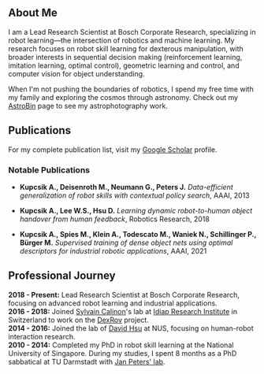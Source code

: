 ## About Me

I am a Lead Research Scientist at Bosch Corporate Research, specializing in robot learning—the intersection of robotics and machine learning. My research focuses on robot skill learning for dexterous manipulation, with broader interests in sequential decision making (reinforcement learning, imitation learning, optimal control), geometric learning and control, and computer vision for object understanding.

When I'm not pushing the boundaries of robotics, I spend my free time with my family and exploring the cosmos through astronomy. Check out my [AstroBin](https://www.astrobin.com/users/kupcsika/) page to see my astrophotography work.

## Publications

For my complete publication list, visit my [Google Scholar](https://scholar.google.com/citations?user=G0EQYYIAAAAJ&hl=en) profile.

### Notable Publications

- **Kupcsik A., Deisenroth M., Neumann G., Peters J.** *Data-efficient generalization of robot skills with contextual policy search*, AAAI, 2013

- **Kupcsik A., Lee W.S., Hsu D.** *Learning dynamic robot-to-human object handover from human feedback*, Robotics Research, 2018

- **Kupcsik A., Spies M., Klein A., Todescato M., Waniek N., Schillinger P., Bürger M.** *Supervised training of dense object nets using optimal descriptors for industrial robotic applications*, AAAI, 2021

## Professional Journey

<div class="timeline-item">
<strong>2018 - Present:</strong> Lead Research Scientist at Bosch Corporate Research, focusing on advanced robot learning and industrial applications.
</div>

<div class="timeline-item">
<strong>2016 - 2018:</strong> Joined <a href="https://calinon.ch/">Sylvain Calinon</a>'s lab at <a href="https://www.idiap.ch/en/scientific-research/robot-learning-and-interaction/index_html">Idiap Research Institute</a> in Switzerland to work on the <a href="https://www.dexrov.eu/">DexRov</a> project.
</div>

<div class="timeline-item">
<strong>2014 - 2016:</strong> Joined the lab of <a href="https://www.comp.nus.edu.sg/cs/people/dyhsu/">David Hsu</a> at NUS, focusing on human-robot interaction research.
</div>

<div class="timeline-item">
<strong>2010 - 2014:</strong> Completed my PhD in robot skill learning at the National University of Singapore. During my studies, I spent 8 months as a PhD sabbatical at TU Darmstadt with <a href="https://www.ias.informatik.tu-darmstadt.de/Team/JanPeters">Jan Peters' lab</a>.
</div>
